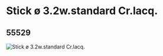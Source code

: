 # Stick ø 3.2w.standard Cr.lacq.
## 55529
![Stick ø 3.2w.standard Cr.lacq.](https://lc-www-live-s.legocdn.com/media/bricks/5/2/4299250.jpg)